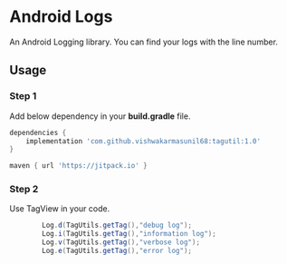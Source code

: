# Android Logs

An Android Logging library. You can find your logs with the line number.

## Usage

### Step 1

Add below dependency in your **build.gradle** file.

```groovy
dependencies {
    implementation 'com.github.vishwakarmasunil68:tagutil:1.0'
}
```
```groovy
maven { url 'https://jitpack.io' }
```


### Step 2

Use TagView in your code.
```java
        Log.d(TagUtils.getTag(),"debug log");
        Log.i(TagUtils.getTag(),"information log");
        Log.v(TagUtils.getTag(),"verbose log");
        Log.e(TagUtils.getTag(),"error log");
```

